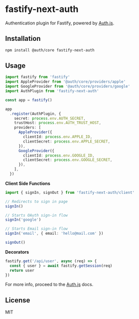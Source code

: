 # fastify-next-auth

Authentication plugin for Fastify, powered by [Auth.js](https://authjs.dev/).

## Installation

```bash
npm install @auth/core fastify-next-auth
```

## Usage

```ts
import fastify from 'fastify'
import AppleProvider from '@auth/core/providers/apple'
import GoogleProvider from '@auth/core/providers/google'
import AuthPlugin from 'fastify-next-auth'

const app = fastify()

app
  .register(AuthPlugin, {
    secret: process.env.AUTH_SECRET,
    trustHost: process.env.AUTH_TRUST_HOST,
    providers: [
      AppleProvider({
        clientId: process.env.APPLE_ID,
        clientSecret: process.env.APPLE_SECRET,
      }),
      GoogleProvider({
        clientId: process.env.GOOGLE_ID,
        clientSecret: process.env.GOOGLE_SECRET,
      }),
    ],
  })
```

<b>Client Side Functions</b>

```ts
import { signIn, signOut } from 'fastify-next-auth/client'

// Redirects to sign in page
signIn()

// Starts OAuth sign-in flow
signIn('google')

// Starts Email sign-in flow
signIn('email', { email: 'hello@mail.com' })

signOut()
```

<b>Decorators</b>

```ts
fastify.get('/api/user', async (req) => {
  const { user } = await fastify.getSession(req)
  return user
})
```

For more info, proceed to the [Auth.js](https://authjs.dev/) docs.

## License

MIT
